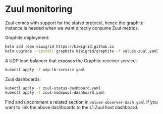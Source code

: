 # Zuul monitoring

Zuul comes with support for the statsd protocol, hence the graphite instance is needed when
we want directly consume Zuul metrics.

Graphite deployment:
```bash
helm add repo kiwigrid https://kiwigrid.github.io
helm upgrade --install graphite kiwigrid/graphite -f values-zuul.yaml
```

A UDP load balancer that exposes the Graphite receiver service:
```bash
kubectl apply -f udp-lb-service.yaml
```

Zuul dashboards:
```bash
kubectl apply -f zuul-status-dashboard.yaml
kubectl apply -f zuul-nodepool-dashboard.yaml
```

Find and uncomment a related section in `values-observer-dash.yaml` if you want to link the above
dashboards to the L1 Zuul host dashboard.
